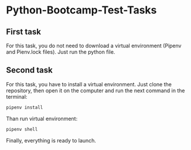 # Python-Bootcamp-Test-Tasks

## First task
For this task, you do not need to download a virtual environment (Pipenv and Pienv.lock files).
Just run the python file.

## Second task
For this task, you have to install a virtual environment. 
Just clone the repository, then open it on the computer and run the next command in the terminal:
```bash
pipenv install
```

Than run virtual environment:
```bash
pipenv shell
```

Finally, everything is ready to launch.
